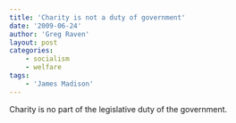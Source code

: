 ```yaml
---
title: 'Charity is not a duty of government'
date: '2009-06-24'
author: 'Greg Raven'
layout: post
categories:
    - socialism
    - welfare
tags:
    - 'James Madison'
---
```


Charity is no part of the legislative duty of the government.